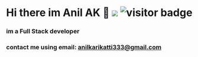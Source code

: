 # Hi there im Anil AK 👋                                                          ![](https://komarev.com/ghpvc/?username=anilikarikatti&color=green)  ![visitor badge](https://visitor-badge.glitch.me/badge?page_id=anilikarikatti.visitor-badge&left_text=MyPageVisitors)



### im a Full Stack developer 

### contact me using email: anilkarikatti333@gmail.com
